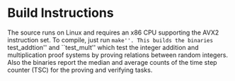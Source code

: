 # Build Instructions

The source runs on Linux and requires an x86 CPU supporting the AVX2 instruction set. To compile, just run ``make''. This builds the binaries ``test_addtion'' and ``test_mult'' which test the integer addition and multiplication proof systems by proving relations between random integers. Also the binaries report the median and average counts of the time step counter (TSC) for the proving and verifying tasks.
